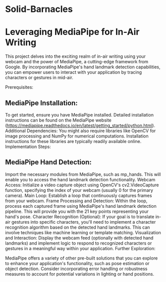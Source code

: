 # Solid-Barnacles

# Leveraging MediaPipe for In-Air Writing

This project delves into the exciting realm of in-air writing using your webcam and the power of MediaPipe, a cutting-edge framework from Google. By incorporating MediaPipe's hand landmark detection capabilities, you can empower users to interact with your application by tracing characters or gestures in mid-air.

Prerequisites:

## MediaPipe Installation:
To get started, ensure you have MediaPipe installed. Detailed installation instructions can be found on the MediaPipe website (https://mediapipe.readthedocs.io/en/latest/getting_started/python.html).
Additional Dependencies: You might also require libraries like OpenCV for image processing and NumPy for numerical computations. Installation instructions for these libraries are typically readily available online.
Implementation Steps:

## MediaPipe Hand Detection: 
Import the necessary modules from MediaPipe, such as mp_hands. This will enable you to access the hand landmark detection functionality.
Webcam Access: Initialize a video capture object using OpenCV's cv2.VideoCapture function, specifying the index of your webcam (usually 0 for the primary camera).
Main Loop: Establish a loop that continuously captures frames from your webcam.
Frame Processing and Detection: Within the loop, process each captured frame using MediaPipe's hand landmark detection pipeline. This will provide you with the 21 key points representing your hand's pose.
Character Recognition (Optional): If your goal is to translate in-air gestures into specific characters, you'll need to implement a character recognition algorithm based on the detected hand landmarks. This can involve techniques like machine learning or template matching.
Visualization and Interaction: Display the webcam feed (optionally with detected hand landmarks) and implement logic to respond to recognized characters or gestures in a meaningful way within your application.
Further Exploration:

MediaPipe offers a variety of other pre-built solutions that you can explore to enhance your application's functionality, such as pose estimation or object detection.
Consider incorporating error handling or robustness measures to account for potential variations in lighting or hand positions.
